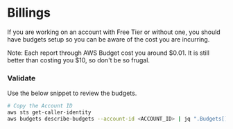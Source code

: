 # Billings

If you are working on an account with Free Tier or without one, you should have
budgets setup so you can be aware of the cost you are incurring.

Note: Each report through AWS Budget cost you around $0.01. It is still better 
than costing you $10, so don't be so frugal.


### Validate

Use the below snippet to review the budgets.

```bash
# Copy the Account ID
aws sts get-caller-identity
aws budgets describe-budgets --account-id <ACCOUNT_ID> | jq ".Budgets[].BudgetName"
```
